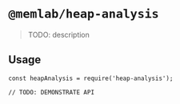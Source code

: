 # `@memlab/heap-analysis`

> TODO: description

## Usage

```
const heapAnalysis = require('heap-analysis');

// TODO: DEMONSTRATE API
```
